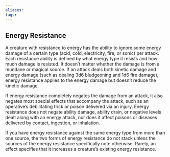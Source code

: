 ```yaml
---
aliases: 
tags: 
---
```


## Energy Resistance

A creature with resistance to energy has the ability to ignore some energy damage of a certain type (acid, cold, electricity, fire, or sonic) per attack. Each resistance ability is defined by what energy type it resists and how much damage is resisted. It doesn’t matter whether the damage is from a mundane or magical source. If an attack deals both kinetic damage and energy damage (such as dealing 3d6 bludgeoning and 1d6 fire damage), energy resistance applies to the energy damage but doesn’t reduce the kinetic damage.

If energy resistance completely negates the damage from an attack, it also negates most special effects that accompany the attack, such as an operative’s debilitating trick or poison delivered via an injury. Energy resistance does not negate ability damage, ability drain, or negative levels dealt along with an energy attack, nor does it affect poisons or diseases delivered by contact, ingestion, or inhalation.

If you have energy resistance against the same energy type from more than one source, the two forms of energy resistance do not stack unless the sources of the energy resistance specifically note otherwise. Rarely, an effect specifies that it increases a creature’s existing energy resistance.